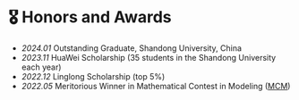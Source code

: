 # 🎖 Honors and Awards

- *2024.01* Outstanding Graduate, Shandong University, China
- *2023.11* HuaWei Scholarship (35 students in the Shandong University each year)
- *2022.12* Linglong Scholarship (top 5%)
- *2022.05* Meritorious Winner in Mathematical Contest in Modeling ([MCM](https://www.comap.com/contests/mcm-icm))
